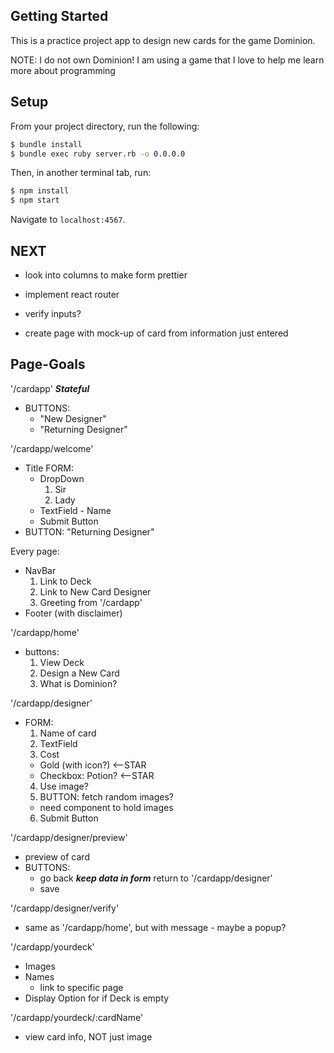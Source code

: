 ## Getting Started

This is a practice project app to design new cards for the game Dominion.

NOTE: I do not own Dominion!  I am using a game that I love to help me learn more about programming

## Setup

From your project directory, run the following:

```sh
$ bundle install
$ bundle exec ruby server.rb -o 0.0.0.0
```

Then, in another terminal tab, run:

```sh
$ npm install
$ npm start
```

Navigate to `localhost:4567`.

## NEXT

- look into columns to make form prettier
- implement react router
- verify inputs?


- create page with mock-up of card from information just entered

## Page-Goals

'/cardapp'
  ***Stateful***
  * BUTTONS:
    - "New Designer"
    - "Returning Designer"

'/cardapp/welcome'
  * Title
  FORM:
    * DropDown
      1. Sir
      2. Lady
    * TextField - Name
    * Submit Button
  * BUTTON: "Returning Designer"

Every page:
  * NavBar
    1. Link to Deck
    2. Link to New Card Designer
    3. Greeting from '/cardapp'
  * Footer (with disclaimer)

'/cardapp/home'
  * buttons:
    1. View Deck
    2. Design a New Card
    3. What is Dominion?

'/cardapp/designer'
  * FORM:
    1. Name of card
    2. TextField
    3. Cost
      - Gold (with icon?) <--STAR
      - Checkbox: Potion? <--STAR
    4. Use image?
    5. BUTTON: fetch random images?
      - need component to hold images
    6. Submit Button

'/cardapp/designer/preview'
  * preview of card
  * BUTTONS:
    - go back
      ***keep data in form***
      return to '/cardapp/designer'
    - save

'/cardapp/designer/verify'
  * same as '/cardapp/home', but with message - maybe a popup?

'/cardapp/yourdeck'
  * Images
  * Names
    - link to specific page
  * Display Option for if Deck is empty

'/cardapp/yourdeck/:cardName'
  * view card info, NOT just image
